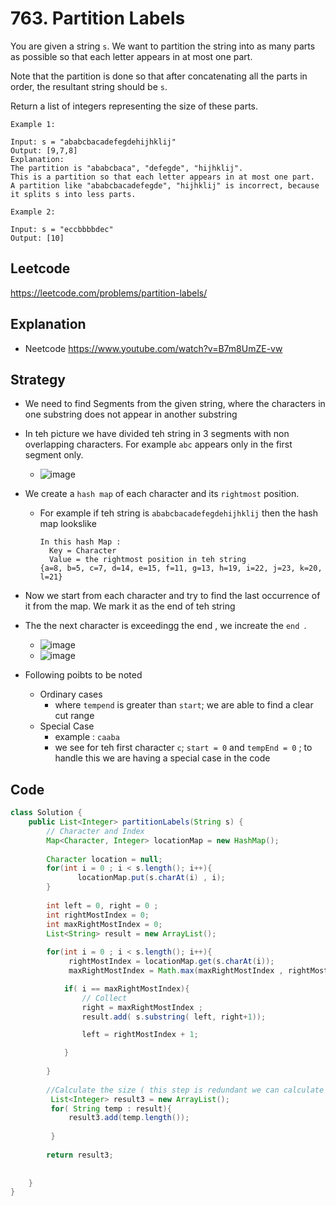 # 763. Partition Labels

You are given a string `s`. We want to partition the string into as many parts as possible so that each letter appears in at most one part.

Note that the partition is done so that after concatenating all the parts in order, the resultant string should be `s`.

Return a list of integers representing the size of these parts.

 
````
Example 1:

Input: s = "ababcbacadefegdehijhklij"
Output: [9,7,8]
Explanation:
The partition is "ababcbaca", "defegde", "hijhklij".
This is a partition so that each letter appears in at most one part.
A partition like "ababcbacadefegde", "hijhklij" is incorrect, because it splits s into less parts.
````
````
Example 2:

Input: s = "eccbbbbdec"
Output: [10]
````
## Leetcode
https://leetcode.com/problems/partition-labels/  


## Explanation 
- Neetcode  https://www.youtube.com/watch?v=B7m8UmZE-vw 

## Strategy
- We need to find Segments from the given string, where the characters in one substring does not appear in another substring 
- In teh picture we have divided teh string in 3 segments with non overlapping characters. For example `abc` appears only in the first segment only.
   -  ![image](https://user-images.githubusercontent.com/8110582/178771463-e3715c16-0f3f-49af-9076-7e87fbaac6a7.png)

- We create a `hash map` of each character and its `rightmost` position.
   - For example if teh string is `ababcbacadefegdehijhklij` then the hash map lookslike
     ````
     In this hash Map : 
       Key = Character 
       Value = the rightmost position in teh string 
     {a=8, b=5, c=7, d=14, e=15, f=11, g=13, h=19, i=22, j=23, k=20, l=21}
     ```` 

- Now we start from each character and try to find the last occurrence of it from the map. We mark it as the end of teh string
- The the next character is exceedingg the end , we increate the `end `. 

  - ![image](https://user-images.githubusercontent.com/8110582/178771585-590f4515-facb-41a1-9f7d-c1a4fd9a79bf.png)
  - ![image](https://user-images.githubusercontent.com/8110582/178771671-1cdf4efa-93a8-4c7a-8485-21797cd9e134.png)


- Following poibts to be noted
  - Ordinary cases
     - where `tempend` is greater than `start`; we are able to find a clear cut range 
  - Special Case 
     -  example : `caaba`
     -  we see for teh first character `c`; `start = 0` and `tempEnd = 0` ; to handle this we are having a special case in the code 

## Code
````java
class Solution {
    public List<Integer> partitionLabels(String s) {
        // Character and Index
        Map<Character, Integer> locationMap = new HashMap();
        
        Character location = null;
        for(int i = 0 ; i < s.length(); i++){            
               locationMap.put(s.charAt(i) , i);
        }
        
        int left = 0, right = 0 ;
        int rightMostIndex = 0;
        int maxRightMostIndex = 0;
        List<String> result = new ArrayList();
        
        for(int i = 0 ; i < s.length(); i++){             
             rightMostIndex = locationMap.get(s.charAt(i));
             maxRightMostIndex = Math.max(maxRightMostIndex , rightMostIndex);

            if( i == maxRightMostIndex){
		        // Collect 
		        right = maxRightMostIndex ;
		        result.add( s.substring( left, right+1));

                left = rightMostIndex + 1;

	        }
             
        }
        
        //Calculate the size ( this step is redundant we can calculate teh length in the previous loop itself)
         List<Integer> result3 = new ArrayList();
         for( String temp : result){
             result3.add(temp.length());
             
         }
        
        return result3;
        
        
    }
}
````
